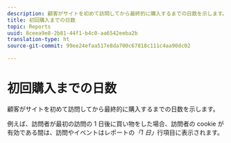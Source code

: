 ```yaml
---
description: 顧客がサイトを初めて訪問してから最終的に購入するまでの日数を示します。
title: 初回購入までの日数
topic: Reports
uuid: 8ceea9e8-2b81-44f1-b4c0-aa6542eeba2b
translation-type: ht
source-git-commit: 99ee24efaa517e8da700c67818c111c4aa90dc02

---
```



# 初回購入までの日数

顧客がサイトを初めて訪問してから最終的に購入するまでの日数を示します。

例えば、訪問者が最初の訪問の 1 日後に買い物をした場合、訪問者の cookie が有効である間は、訪問やイベントはレポートの&#x200B;*「1 日」*&#x200B;行項目に表示されます。
